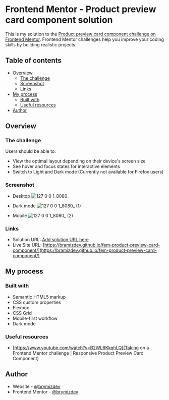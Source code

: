 # Frontend Mentor - Product preview card component solution

This is my solution to the [Product preview card component challenge on Frontend Mentor](https://www.frontendmentor.io/challenges/product-preview-card-component-GO7UmttRfa). Frontend Mentor challenges help you improve your coding skills by building realistic projects. 

## Table of contents

- [Overview](#overview)
  - [The challenge](#the-challenge)
  - [Screenshot](#screenshot)
  - [Links](#links)
- [My process](#my-process)
  - [Built with](#built-with)
  - [Useful resources](#useful-resources)
- [Author](#author)

## Overview

### The challenge

Users should be able to:

- View the optimal layout depending on their device's screen size
- See hover and focus states for interactive elements
- Switch to Light and Dark mode (Currently not available for Firefox users)

### Screenshot

- Desktop
![127 0 0 1_8080_](https://user-images.githubusercontent.com/112894363/218587616-3d30c334-c361-47d8-bc14-0ff31bf59b0b.png)

- Dark mode
![127 0 0 1_8080_ (1)](https://user-images.githubusercontent.com/112894363/218587690-c744b0fd-7cf8-474b-837f-14b54a5e89bc.png)

- Mobile
![127 0 0 1_8080_ (2)](https://user-images.githubusercontent.com/112894363/218587750-a597f99f-7826-4eaa-a314-f6b1e81dd484.png)

### Links

- Solution URL: [Add solution URL here](https://your-solution-url.com)
- Live Site URL: [https://bramizdev.github.io/fem-product-preview-card-component/](https://bramizdev.github.io/fem-product-preview-card-component/)

## My process

### Built with

- Semantic HTML5 markup
- CSS custom properties
- Flexbox
- CSS Grid
- Mobile-first workflow
- Dark mode

### Useful resources

- [https://www.youtube.com/watch?v=B2WL6KkqhLQ](Taking on a Frontend Mentor challenge | Responsive Product Preview Card Component)

## Author

- Website - [@brymizdev](https://github.com/bramizdev)
- Frontend Mentor - [@brymizdev](https://www.frontendmentor.io/profile/bramizdev)
